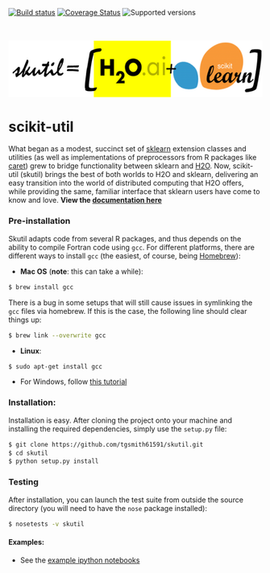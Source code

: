 [![Build status](https://travis-ci.org/tgsmith61591/skutil.svg?branch=master)](https://travis-ci.org/tgsmith61591/skutil)
[![Coverage Status](https://coveralls.io/repos/github/tgsmith61591/skutil/badge.svg?branch=master)](https://coveralls.io/github/tgsmith61591/skutil?branch=master)
![Supported versions](https://img.shields.io/badge/python-2.7-blue.svg) 


<br/><br/>
![h2o-sklearn](doc/images/h2o-sklearn.png)


# scikit-util
What began as a modest, succinct set of [sklearn](https://github.com/scikit-learn/scikit-learn) extension classes and utilities (as well as implementations of preprocessors from R packages like [caret](https://github.com/topepo/caret)) grew to bridge functionality between sklearn and [H2O](https://github.com/h2oai/h2o-3).  Now, scikit-util (skutil) brings the best of both worlds to H2O and sklearn, delivering an easy transition into the world of distributed computing that H2O offers, while providing the same, familiar interface that sklearn users have come to know and love. __View the [documentation here](https://tgsmith61591.github.io/skutil)__



### Pre-installation
Skutil adapts code from several R packages, and thus depends on the ability to compile Fortran code using `gcc`. For different platforms, there are different ways to install `gcc` (the easiest, of course, being [Homebrew](http://brew.sh/)):
  - __Mac OS__ (__note__: this can take a while):
```bash
$ brew install gcc
```

There is a bug in some setups that will still cause issues in symlinking the `gcc` files via homebrew. If this is the case, the following line should clear things up:
```bash
$ brew link --overwrite gcc
```

  - __Linux__:
```bash
$ sudo apt-get install gcc
```

  - For Windows, follow [this tutorial](http://www.preshing.com/20141108/how-to-install-the-latest-gcc-on-windows/)




### Installation:

Installation is easy. After cloning the project onto your machine and installing the required dependencies, simply use the `setup.py` file:

```bash
$ git clone https://github.com/tgsmith61591/skutil.git
$ cd skutil
$ python setup.py install
```

### Testing

After installation, you can launch the test suite from outside the source directory (you will need to have the `nose` package installed):

```bash
$ nosetests -v skutil
```

#### Examples:
  - See the [example ipython notebooks](https://github.com/tgsmith61591/skutil/tree/master/doc/examples)

